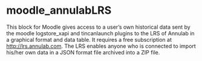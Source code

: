 # moodle_annulabLRS
This block for Moodle gives access to a user’s own historical data sent by the moodle logstore_xapi and tincanlaunch plugins to the LRS of Annulab in a graphical format and data table.  It requires a free subscription at http://lrs.annulab.com.  The LRS enables anyone who is connected to import his/her own data in a JSON format file archived into a ZIP file.
